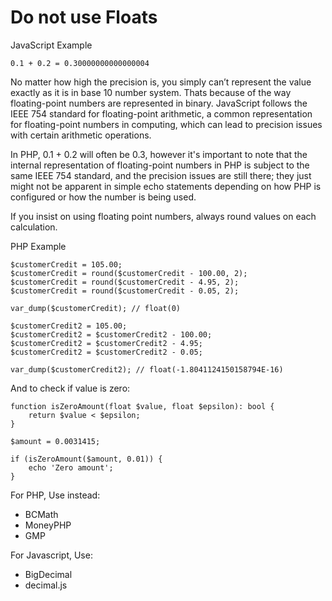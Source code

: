 # Do not use Floats

JavaScript Example
```
0.1 + 0.2 = 0.30000000000000004
```

No matter how high the precision is, you simply can’t represent the value exactly as it is in base 10 number system.
Thats because of the way floating-point numbers are represented in binary. JavaScript follows the IEEE 754 standard for floating-point arithmetic, a common representation for floating-point numbers in computing, which can lead to precision issues with certain arithmetic operations.

In PHP, 0.1 + 0.2 will often be 0.3, however it's important to note that the internal representation of floating-point numbers in PHP is subject to the same IEEE 754 standard, and the precision issues are still there; they just might not be apparent in simple echo statements depending on how PHP is configured or how the number is being used.

If you insist on using floating point numbers, always round values on each calculation.

PHP Example
```
$customerCredit = 105.00;
$customerCredit = round($customerCredit - 100.00, 2);
$customerCredit = round($customerCredit - 4.95, 2);
$customerCredit = round($customerCredit - 0.05, 2);

var_dump($customerCredit); // float(0)

$customerCredit2 = 105.00;
$customerCredit2 = $customerCredit2 - 100.00;
$customerCredit2 = $customerCredit2 - 4.95;
$customerCredit2 = $customerCredit2 - 0.05;

var_dump($customerCredit2); // float(-1.8041124150158794E-16)
```

And to check if value is zero:
```
function isZeroAmount(float $value, float $epsilon): bool {
    return $value < $epsilon;
}

$amount = 0.0031415;

if (isZeroAmount($amount, 0.01)) {
    echo 'Zero amount';
}
```

For PHP, Use instead:
- BCMath
- MoneyPHP
- GMP

For Javascript, Use: 
- BigDecimal
- decimal.js



